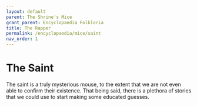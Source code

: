 ```yaml
---
layout: default
parent: The Shrine's Mice
grant_parent: Encyclopaedia Folkloria
title: The Rapper
permalink: /encyclopaedia/mice/saint
nav_order: 1
---
```


# The Saint

The saint is a truly mysterious mouse, to the extent that we are not even able to confirm their existence. That being said, there is a plethora of stories that we could use to start making some educated guesses.